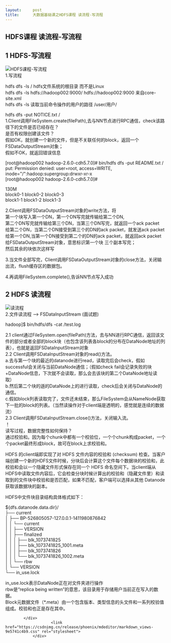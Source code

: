 ```yaml
---
layout:     post
title:      大数据基础课之HDFS课程 读流程-写流程
---
```

<div id="article_content" class="article_content clearfix csdn-tracking-statistics" data-pid="blog" data-mod="popu_307" data-dsm="post">
								            <div id="content_views" class="markdown_views prism-atom-one-dark">
							<!-- flowchart 箭头图标 勿删 -->
							<svg xmlns="http://www.w3.org/2000/svg" style="display: none;"><path stroke-linecap="round" d="M5,0 0,2.5 5,5z" id="raphael-marker-block" style="-webkit-tap-highlight-color: rgba(0, 0, 0, 0);"></path></svg>
							<h2><a id="HDFS__0"></a>HDFS课程 读流程-写流程</h2>
<h2><a id="1_HDFS_1"></a>1 HDFS-写流程</h2>
<p><img src="https://www.coderfei.com/2017/12/17/hadoop-4-hadoop-hdfs-detail/hdfs_write.png" alt="HDFS课程-写流程"><br>
1.写流程</p>
<p>hdfs dfs -ls /                         hdfs文件系统的根目录  而不是Linux<br>
hdfs dfs -ls hdfs://hadoop002:9000/    hdfs://hadoop002:9000 来自core-site.xml<br>
hdfs dfs -ls                           读取当前命令操作的用户的路径 /user/用户/</p>
<p>hdfs dfs -put NOTICE.txt  /<br>
1.Client调用FileSystem.create(filePath),去与NN节点进行RPC通信，check该路径下的文件是否已经存在？<br>
是否有权限创建该文件？<br>
假如OK，就创建一个新的文件，但是不关联任何的block，返回一个FSDataOutputStream对象；<br>
假如不OK，就返回错误信息</p>
<p>[root@hadoop002 hadoop-2.6.0-cdh5.7.0]# bin/hdfs dfs -put README.txt /<br>
put: Permission denied: user=root, access=WRITE, inode="/":hadoop:supergroup:drwxr-xr-x<br>
[root@hadoop002 hadoop-2.6.0-cdh5.7.0]#</p>
<p>130M<br>
block0-1  block0-2  block0-3<br>
block1-1  block1-2  block1-3</p>
<p>2.Client调用FSDataOutputStream对象的write方法，将<br>
第一个块写入第一个DN，第一个DN写完就传输给第二个DN,<br>
第二个DN写完就传输给第三个DN，当第三个DN写完，就返回一个ack packet<br>
给第二个DN，当第二个DN接受到第三个的DN的ack packet，就发送ack packet<br>
给第一个DN,当第一个DN接受到第二个的DN的ack packet，就返回ack packet<br>
给FSDataOutputStream对象，意思标识第一个块 三个副本写完；<br>
然后其余的块依次这样写</p>
<p>3.当文件全部写完，Client调用FSDataOutputStream对象的close方法，关闭输出流，flush缓存区的数据包。</p>
<p>4.再调用FileSystem.complete(),告诉NN节点写入成功</p>
<h2><a id="2_HDFS__36"></a>2 HDFS 读流程</h2>
<p><img src="https://img-blog.csdn.net/20181012220320307?watermark/2/text/aHR0cHM6Ly9ibG9nLmNzZG4ubmV0L3UwMTI5MjM4Mjc=/font/5a6L5L2T/fontsize/400/fill/I0JBQkFCMA==/dissolve/70" alt="读流程"><br>
2.文件读流程 --&gt; FSDataInputStream (面试题)</p>
<p>hadoop]$ bin/hdfs/dfs -cat /test.log</p>
<p>2.1 client通过FileSystem.open(filePath)方法，去与NN进行RPC通信，返回该文件的部分或者全部的block块（也包含该列表各block的分布在DataNode地址的列表），也就是返回FSDataInputStream对象<br>
2.2 Client调用FSDataInputStream对象的read()方法。<br>
a.去与第一个块的最近的datanode进行read，读取完后会check，假如successful会关闭与当前DataNode通信；（假如check fail会记录失败的块+DataNode信息，下次就不会读取，那么会去该块的第二个DataNode地址读取）<br>
b.然后第二个块的遜的DataNode上的进行读取，check后会关闭与DataNode的通信。<br>
c.假如block列表读取完了，文件还未结束，那么FileSystem会从NameNode获取下一批的block的列表。（当然读操作对于client端是透明的，感觉就是连续的数据流）<br>
2.3 Client调用FSDataInputStream.close()方法，关闭输入流。<br>
！<br>
读写过程，数据完整性如何保持？<br>
通过校验和。因为每个chunk中都有一个校验位，一个个chunk构成packet，一个个packet最终形成block，故可在block上求校验和。</p>
<p>HDFS 的client端即实现了对 HDFS 文件内容的校验和 (checksum) 检查。当客户端创建一个新的HDFS文件时候，分块后会计算这个文件每个数据块的校验和，此校验和会以一个隐藏文件形式保存在同一个 HDFS 命名空间下。当client端从HDFS中读取文件内容后，它会检查分块时候计算出的校验和（隐藏文件里）和读取到的文件块中校验和是否匹配，如果不匹配，客户端可以选择从其他 Datanode 获取该数据块的副本。</p>
<p>HDFS中文件块目录结构具体格式如下：</p>
<p>${dfs.datanode.data.dir}/<br>
├── current<br>
│ ├── BP-526805057-127.0.0.1-1411980876842<br>
│ │ └── current<br>
│ │ ├── VERSION<br>
│ │ ├── finalized<br>
│ │ │ ├── blk_1073741825<br>
│ │ │ ├── blk_1073741825_1001.meta<br>
│ │ │ ├── blk_1073741826<br>
│ │ │ └── blk_1073741826_1002.meta<br>
│ │ └── rbw<br>
│ └── VERSION<br>
└── in_use.lock</p>
<p>in_use.lock表示DataNode正在对文件夹进行操作<br>
rbw是“replica being written”的意思，该目录用于存储用户当前正在写入的数据。<br>
Block元数据文件（*.meta）由一个包含版本、类型信息的头文件和一系列校验值组成。校验和也正是存在其中。</p>

            </div>
						<link href="https://csdnimg.cn/release/phoenix/mdeditor/markdown_views-9e5741c4b9.css" rel="stylesheet">
                </div>